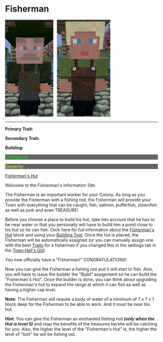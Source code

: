 # Fisherman

<div class="infobox box text-center">
<img src="../../assets/images/workers/Fisherman_Male.png" alt="Fisherman Male" />&nbsp;&nbsp;&nbsp;<img src="../../assets/images/workers/Fisherman_F.png" alt="Fisherman Female" />
<hr />
  <div class="row section-text text-left">
    <div class="col">
      <p><strong>Primary Trait:</strong></p>
      <p><strong>Secondary Trait:</strong></p>
      <p><strong>Building:</strong></p>
    </div>
    <div class="col">
      <p style="background-color:rgb(100, 100, 100); color:rgb(0, 255, 0);">Intelligence</p>
      <p style="background-color:rgb(100, 100, 100); color:rgb(255, 255, 0);">Dexterity</p>
      <p><a href="../buildings/fisherman">Fisherman's Hut</a></p>
    </div>
  </div>
</div>

Welcome to the Fisherman's Information Site.

The Fisherman is an important worker for your Colony. As long as you provide the Fisherman with a fishing rod, the Fisherman will provide your Town with everything that can be caught; fish, salmon, pufferfish, clownfish as well as junk and even TREASURE!

Before you choose a place to build his hut, take into account that he has to be near water or that you personally will have to build him a pond close to his hut so he can fish. Click here for full information about the [Fisherman's Hut](../buildings/fisherman) block and using your [Building Tool](../items/buildingtool). Once the hut is placed, the Fisherman will be automatically assigned (or you can manually assign one with the best [Traits](../systems/workerinfo) for a fisherman if you changed this in the settings tab in the [Town Hall's GUI](../../source/buildings/townhall).

You now officially have a "Fisherman!" CONGRATULATIONS!

Now you can give the Fisherman a fishing rod and it will start to fish. Also, you will have to issue the builder the "Build" assignment so he can build the "Fisherman's Hut". Once the builder is done, you can think about upgrading the Fisherman's hut to expand the range at which it can fish as well as having a higher cap level.

**Note**: The Fisherman will require a body of water of a minimum of 7 x 7 x 1 block deep for the Fisherman to be able to work. And it must be near his hut.

**Hint**: You can give the Fisherman an enchanted fishing rod **_(only when the Hut is level 5)_** and reap the benefits of the treasures he/she will be catching for you. Also, the higher the level of the "Fisherman's Hut" is, the higher the level of "loot" he will be fishing out.
